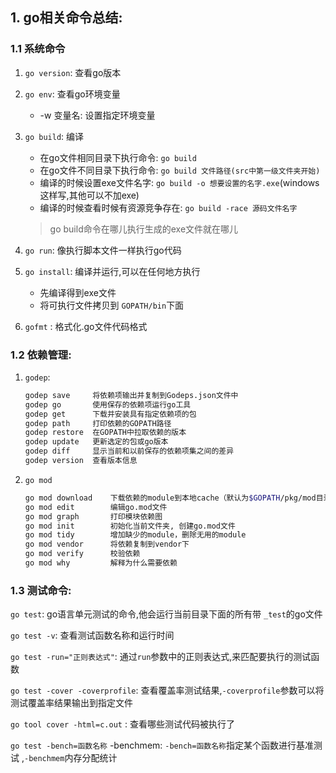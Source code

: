 ## 1. go相关命令总结:

### 1.1 系统命令

1. `go version`: 查看go版本       

2. `go env`: 查看go环境变量

    - -w 变量名:  设置指定环境变量

3. `go build`: 编译

    - 在go文件相同目录下执行命令: `go build `
    - 在go文件不同目录下执行命令: `go build 文件路径(src中第一级文件夹开始)`
    - 编译的时候设置exe文件名字: `go build -o 想要设置的名字.exe`(windows这样写,其他可以不加exe)
    - 编译的时候查看时候有资源竞争存在: `go build -race 源码文件名字`
    > go build命令在哪儿执行生成的exe文件就在哪儿

4. `go run`: 像执行脚本文件一样执行go代码

5. `go install`: 编译并运行,可以在任何地方执行
    - 先编译得到exe文件
    - 将可执行文件拷贝到 `GOPATH/bin`下面

6. `gofmt` : 格式化.go文件代码格式

### 1.2 依赖管理:  

1. `godep`:

   ```BASH
   godep save     将依赖项输出并复制到Godeps.json文件中
   godep go       使用保存的依赖项运行go工具
   godep get      下载并安装具有指定依赖项的包
   godep path     打印依赖的GOPATH路径
   godep restore  在GOPATH中拉取依赖的版本
   godep update   更新选定的包或go版本
   godep diff     显示当前和以前保存的依赖项集之间的差异
   godep version  查看版本信息
   ```

2. `go mod`

   ```bash
   go mod download    下载依赖的module到本地cache（默认为$GOPATH/pkg/mod目录）
   go mod edit        编辑go.mod文件
   go mod graph       打印模块依赖图
   go mod init        初始化当前文件夹, 创建go.mod文件
   go mod tidy        增加缺少的module，删除无用的module
   go mod vendor      将依赖复制到vendor下
   go mod verify      校验依赖
   go mod why         解释为什么需要依赖
   ```


### 1.3 测试命令:

`go test`: go语言单元测试的命令,他会运行当前目录下面的所有带 `_test`的go文件

`go test -v`: 查看测试函数名称和运行时间

`go test -run="正则表达式"`: 通过`run`参数中的正则表达式,来匹配要执行的测试函数

`go test -cover -coverprofile`:  查看覆盖率测试结果,`-coverprofile`参数可以将测试覆盖率结果输出到指定文件

`go tool cover -html=c.out` : 查看哪些测试代码被执行了

`go test -bench=函数名称` -benchmem: `-bench=函数名称`指定某个函数进行基准测试 ,`-benchmem`内存分配统计

 

